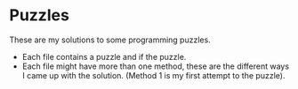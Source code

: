 # Puzzles

These are my solutions to some programming puzzles.

* Each file contains a puzzle and if the puzzle.
* Each file might have more than one method, these are the different ways I came up with the solution. (Method 1 is my first attempt to the puzzle).
